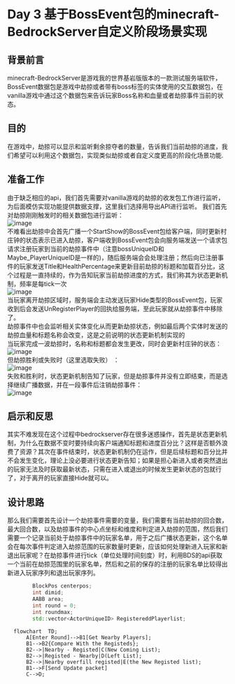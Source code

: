 # Day 3 基于BossEvent包的minecraft-BedrockServer自定义阶段场景实现
## **背景前言**
minecraft-BedrockServer是游戏我的世界基岩版版本的一款测试服务端软件，BossEvent数据包是游戏中劫掠或者带有boss标签的实体使用的交互数据包，在vanilla游戏中通过这个数据包来告诉玩家Boss名称和血量或者劫掠事件当前的状态。
## **目的**
在游戏中，劫掠可以显示和监听剩余掠夺者的数量，告诉我们当前劫掠的进度，我们希望可以利用这个数据包，实现类似劫掠或者自定义度更高的阶段化场景功能.
## **准备工作**
由于缺乏相应的api，我们首先需要对vanilla游戏的劫掠的收发包工作进行监听，为后面模仿实现功能提供数据支撑，这里我们选择用导出API进行监听。
我们首先对劫掠刚刚触发时的相关数据包进行监听： <br>
![image](https://user-images.githubusercontent.com/51207072/211181452-3c0e9313-ca24-4c72-a14c-fe27c3c6ca0a.png)<br>
不难看出劫掠中会首先广播一个StartShow的BossEvent包给客户端，同时更新村庄钟的状态表示已进入劫掠，客户端收到BossEvent包会向服务端发送一个请求包请求注册玩家到当前的劫掠事件中（注意bossUniqueID和Maybe_PlayerUniqueID是一样的)，随后服务端会会处理注册；然后向已注册事件的玩家发送Title和HealthPercentage来更新目前劫掠的标题和加载百分比，这个过程是一直持续的，作为告知玩家当前劫掠进度的方式，我们称其为状态更新机制，频率是每tick一次<br>
![image](https://user-images.githubusercontent.com/51207072/211183093-5af5a5df-5d13-4aba-98bc-c9232a9ecadf.png)<br>
当玩家离开劫掠区域时，服务端会主动发送玩家Hide类型的BossEvent包，玩家收到后会发送UnRegisterPlayer的回执给服务端，至此玩家就从劫掠事件中移除了。<br>
劫掠事件中也会监听相关实体变化从而更新劫掠状态，例如最后两个实体时发送的劫掠血量和标题名称会改变，这是之前说明的状态更新机制实现的 <br>
当玩家完成一波劫掠时，名称和标题都会发生更改，同时会更新村庄钟的状态： <br>
![image](https://user-images.githubusercontent.com/51207072/211183483-4a7328ac-a9dc-47b8-ad34-08030c1d46be.png) <br>
但劫掠胜利或失败时（这里选取失败） ：<br>
![image](https://user-images.githubusercontent.com/51207072/211183584-26e5b3bd-74c5-4e48-be04-fe9b1ea000be.png)<br>
失败和胜利时，状态更新机制告知了玩家，但是劫掠事件并没有立即结束，而是选择继续广播数据，并在一段事件后注销劫掠事件：<br>
![image](https://user-images.githubusercontent.com/51207072/211183627-c16b0e2d-18cc-4b44-ab14-60215dcff381.png)<br>
## **启示和反思**
其实不难发现在这个过程中bedrockserver存在很多迷惑操作，首先是状态更新机制，为什么在数据不变时要持续向客户端通知标题和进度百分比？这样是否额外浪费了资源？其次在事件结束时，状态更新机制仍在运作，但是后续标题和百分比并不会发生变化，理论上没必要进行状态更新告知；如果是担心新进入或者突然退出的玩家无法及时获取最新状态，只需在进入或退出的时候发生更新状态的包就行了，对于离开的玩家直接Hide就可以。
## **设计思路**
那么我们需要首先设计一个劫掠事件需要的变量，我们需要有当前劫掠的回合数，最大回合数，以及劫掠事件的中心点坐标和维度和判定进入劫掠的范围，然后我们需要一个记录当前处于劫掠事件中的玩家名单，用于之后广播状态更新，这个名单会在每次事件判定进入劫掠范围的玩家数量时更新，应该如何处理新进入玩家和新退出玩家呢？在劫掠事件进行tick（单位处理时间刻度）时，利用BDS的api获取一个当前在劫掠范围里的玩家名单，然后和之前的保存的注册的玩家名单比较得出新进入玩家序列和退出玩家序列。

```C++
        BlockPos centerpos;
        int dimid;
        AABB area;
        int round = 0;
        int roundmax;
        std::vector<ActorUniqueID> RegistereddPlayerlist;
```

```mermaid
  flowchart  TD;
      A[Enter Round]-->B1[Get Nearby Players];
      B1-->B2{Compare With the Registeds};
      B2-->|Nearby - Registed|C(New Coming List);
      B2-->|Registed - Nearby|D(Left List);
      B2-->|Nearby overfill registed|E(the New Registed list);
      B1-->F[Send Update packet]
      C-->D;
```
